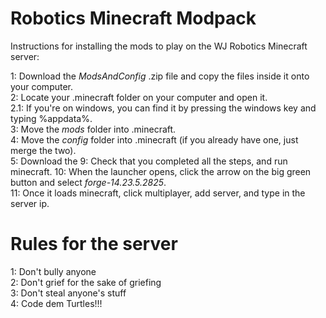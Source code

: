 # Robotics Minecraft Modpack
Instructions for installing the mods to play on the WJ Robotics Minecraft server:

1: Download the *ModsAndConfig* .zip file and copy the files inside it onto your computer.\
2: Locate your .minecraft folder on your computer and open it.\
2.1: If you're on windows, you can find it by pressing the windows key and typing %appdata%.\
3: Move the *mods* folder into .minecraft.\
4: Move the *config* folder into .minecraft (if you already have one, just merge the two).\
5: Download the 
9: Check that you completed all the steps, and run minecraft.
10: When the launcher opens, click the arrow on the big green button and select *forge-14.23.5.2825*.\
11: Once it loads minecraft, click multiplayer, add server, and type in the server ip.

# Rules for the server
1: Don't bully anyone\
2: Don't grief for the sake of griefing\
3: Don't steal anyone's stuff\
4: Code dem Turtles!!!
